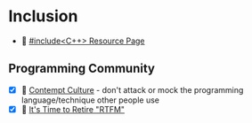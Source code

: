 # Inclusion

- 🔗 [#include<C++> Resource Page](https://www.includecpp.org/resources/)

## Programming Community
- [x] 🔗 [Contempt Culture](https://blog.aurynn.com/2015/12/16-contempt-culture/) - don't attack or mock the programming language/technique other people use
- [x] 🔗 [It's Time to Retire "RTFM"](https://compassionatecoding.com/blog/2019/4/17/its-time-to-retire-rtfm)
